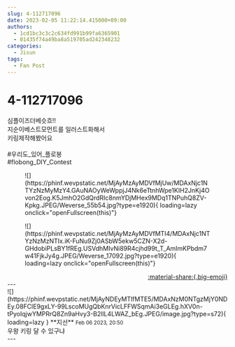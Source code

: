 ```yaml
---
slug: 4-112717096
date: 2023-02-05 11:22:14.415000+09:00
authors:
  - 1cd1bc3c3c2c634fd991b99fa6365901
  - 01435f74a49ba8a519705ad242348232
categories:
  - Jisun
tags:
  - Fan Post
---
```


# 4-112717096

<div class="post-container" markdown="1">
<div class="content-container md-sidebar__scrollwrap" markdown="1">

심플이즈더베슷흐!!<br>지순이베스트모먼트를 일러스트화해서<br>키링제작해봤어요<br><br>\#우리도_있어_플로봉<br>\#flobong_DIY_Contest
<figure markdown="1">
![](https://phinf.wevpstatic.net/MjAyMzAyMDVfMjUw/MDAxNjc1NTYzNzMyMzY4.GAuNAOyWeWppjJ4Nk6eTtnhWpe1KIH2JnKj4Ovon2Eog.K5JmhO2GdQrdRIc8nmYDjMHex9MDq1TNPuhQ8ZV-Kpkg.JPEG/Weverse_55b54.jpg?type=e1920){ loading=lazy onclick="openFullscreen(this)"}
</figure>

<figure markdown="1">
![](https://phinf.wevpstatic.net/MjAyMzAyMDVfMTI4/MDAxNjc1NTYzNzMzNTIx.iK-FuNu9Zj0ASbW5ekw5CZN-X2d-GHdobiPLsBY1fREg.USVdhMIvNi89R4cjhd99t_T_AmImKPbdm7w41FjkJy4g.JPEG/Weverse_17092.jpg?type=e1920){ loading=lazy onclick="openFullscreen(this)"}
</figure>


</div>
</div>

<div style="text-align: right;" markdown="1">
<a href="https://weverse.io/fromis9/fanpost/4-112717096" style="text-align: right;">:material-share:{.big-emoji}</a>
</div>
---

<div class="comments-container md-sidebar__scrollwrap" markdown="1">
<div class="comment" markdown="1">
<div class='id-container' markdown="1">
![](https://phinf.wevpstatic.net/MjAyNDEyMTlfMTE5/MDAxNzM0NTgzMjY0NDEy.08FClE9gxLY-99LscoMUgQbKnrVicLFFWSqmAi3eGLEg.hXV0n-tPyoIqjwYMPRrQ8Zn9aHvy3-B2llL4LWAZ_bEg.JPEG/image.jpg?type=s72){ loading=lazy }
**<span class="artist">지선</span>** <small>Feb 06 2023, 20:50</small><br>
</div>
<div class='comment-body' markdown="1">
우왕 키링 달 수 있구냐
</div>
</div>
</div>
---
